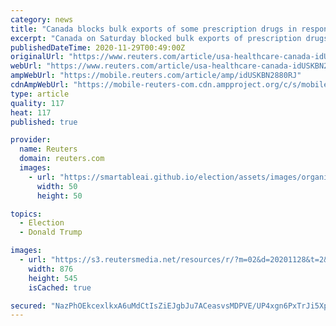 ```yaml
---
category: news
title: "Canada blocks bulk exports of some prescription drugs in response to Trump import plan"
excerpt: "Canada on Saturday blocked bulk exports of prescription drugs if they would create a shortage at home, in response to outgoing U.S. President Donald Trump's efforts to allow imports from Canada to lower some drug prices for Americans."
publishedDateTime: 2020-11-29T00:49:00Z
originalUrl: "https://www.reuters.com/article/usa-healthcare-canada-idUSKBN2880RJ"
webUrl: "https://www.reuters.com/article/usa-healthcare-canada-idUSKBN2880RJ"
ampWebUrl: "https://mobile.reuters.com/article/amp/idUSKBN2880RJ"
cdnAmpWebUrl: "https://mobile-reuters-com.cdn.ampproject.org/c/s/mobile.reuters.com/article/amp/idUSKBN2880RJ"
type: article
quality: 117
heat: 117
published: true

provider:
  name: Reuters
  domain: reuters.com
  images:
    - url: "https://smartableai.github.io/election/assets/images/organizations/reuters.com-50x50.jpg"
      width: 50
      height: 50

topics:
  - Election
  - Donald Trump

images:
  - url: "https://s3.reutersmedia.net/resources/r/?m=02&d=20201128&t=2&i=1542764319&w=&fh=545px&fw=&ll=&pl=&sq=&r=LYNXMPEGAR0I7"
    width: 876
    height: 545
    isCached: true

secured: "NazPhOEkcexlkxA6uMdCtIsZiEJgbJu7ACeasvsMDPVE/UP4xgn6PxTrJi5XpB33jtk+Jj8x+rh9OQZnvp2/Pd1qPvxjjMuoF+YxTsMZL2ZEvdOsM0fI3NZmFD6MXKaQia4/MbKWcejXXxuSdP5clhO34TNLWqf2gZMgJkNEB4s8mfA2tum7Vr6el16J4ce7PKxyPPF6U5zKyziIFuBUC7xCljwLxIjVcNgYfW7vTXquCy+AIu3DfoelMwMsUIVmI6WZBm6vowoXnwxFuoX3eZP0k7PpYF5oyZmwLUKvctoN4ApIYT0yk6oOzeX7kbYp+m21liD6tRYoNHiGUGapJuE6t6iNAO7P4lArVxV1Yqo=;Co3Emyskb3uh3Hr/1yAkPA=="
---
```


